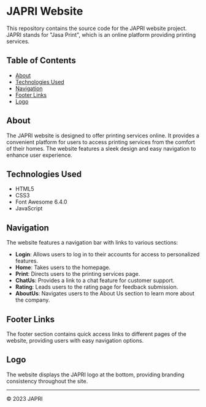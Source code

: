 # JAPRI Website

This repository contains the source code for the JAPRI website project. JAPRI stands for "Jasa Print", which is an online platform providing printing services.

## Table of Contents

- [About](#about)
- [Technologies Used](#technologies-used)
- [Navigation](#navigation)
- [Footer Links](#footer-links)
- [Logo](#logo)

## About

The JAPRI website is designed to offer printing services online. It provides a convenient platform for users to access printing services from the comfort of their homes. The website features a sleek design and easy navigation to enhance user experience.

## Technologies Used

- HTML5
- CSS3
- Font Awesome 6.4.0
- JavaScript

## Navigation

The website features a navigation bar with links to various sections:

- **Login**: Allows users to log in to their accounts for access to personalized features.
- **Home**: Takes users to the homepage.
- **Print**: Directs users to the printing services page.
- **ChatUs**: Provides a link to a chat feature for customer support.
- **Rating**: Leads users to the rating page for feedback submission.
- **AboutUs**: Navigates users to the About Us section to learn more about the company.

## Footer Links

The footer section contains quick access links to different pages of the website, providing users with easy navigation options.

## Logo

The website displays the JAPRI logo at the bottom, providing branding consistency throughout the site.

---

© 2023 JAPRI
